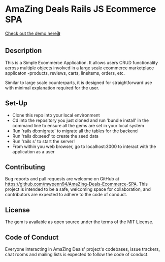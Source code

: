 # AmaZing Deals Rails JS Ecommerce SPA
[Check out the demo here🎬](https://drive.google.com/file/d/13ASOhMBeNM-JQFxZA1Wf2dqB4RqcwqO-/view?usp=sharing)

## Description
This is a Simple Ecommerce Application. It allows users CRUD functionality across multiple objects involved in a large scale ecommerce marketplace applicaton -products, reviews, carts, lineitems, orders, etc.

Similar to large scale counterparts, it is designed for straightforward use with minimal explanation required for the user.


 ## Set-Up 
   * Clone this repo into your local environment
   * Cd into the repository you just cloned and run 'bundle install' in the command line to ensure all the gems are set in your local system 
   * Run 'rails db:migrate' to migrate all the tables for the backend 
   * Run 'rails db:seed' to create the seed data
   * Run 'rails s' to start the server!
   * From within you web browser, go to localhost:3000 to interact with the application as a user


## Contributing
Bug reports and pull requests are welcome on GitHub at https://github.com/mwpenn94/AmaZing-Deals-Ecommerce-SPA. This project is intended to be a safe, welcoming space for collaboration, and contributors are expected to adhere to the code of conduct.

## License
The gem is available as open source under the terms of the MIT License.

## Code of Conduct
Everyone interacting in AmaZing Deals' project's codebases, issue trackers, chat rooms and mailing lists is expected to follow the code of conduct.
